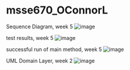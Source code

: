 # msse670_OConnorL

Sequence Diagram, week 5
![image](https://github.com/loconnor002/msse670_OConnorL/assets/148510444/9373a23b-ec97-40ed-ad89-857810f5b063)

test results, week 5
![image](https://github.com/loconnor002/msse670_OConnorL/assets/148510444/1957cd0d-18a0-4127-81d1-f5f7cb2e7893)

successful run of main method, week 5
![image](https://github.com/loconnor002/msse670_OConnorL/assets/148510444/c54acd1e-0401-4770-b11e-ac465a921cd1)

UML Domain Layer, week 2
![image](https://github.com/loconnor002/msse670_OConnorL/assets/148510444/0a6d6bcf-3bb5-4efd-8fc2-b5dbf45247e2)
